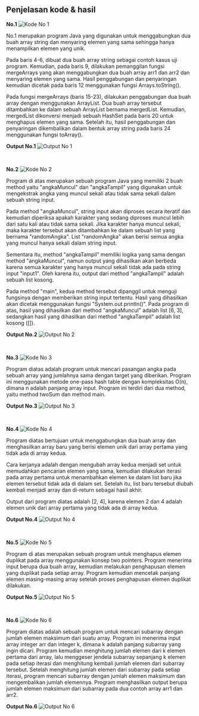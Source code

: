 <h2>Penjelasan kode & hasil</h2>

<b>No.1</b>
![Kode No 1](https://user-images.githubusercontent.com/74763171/225586040-96728920-cf68-477d-8157-f08bb084e30a.JPG)
<p>No.1 merupakan program Java yang digunakan untuk menggabungkan dua buah array string dan menyaring elemen yang sama sehingga hanya menampilkan elemen yang unik.</p>

<p>Pada baris 4-6, dibuat dua buah array string sebagai contoh kasus uji program. Kemudian, pada baris 9, dilakukan pemanggilan fungsi mergeArrays yang akan menggabungkan dua buah array arr1 dan arr2 dan menyaring elemen yang sama. Hasil penggabungan dan penyaringan kemudian dicetak pada baris 12 menggunakan fungsi Arrays.toString().</p>

<p>Pada fungsi mergeArrays (baris 15-23), dilakukan penggabungan dua buah array dengan menggunakan ArrayList. Dua buah array tersebut ditambahkan ke dalam sebuah ArrayList bernama mergedList. Kemudian, mergedList dikonversi menjadi sebuah HashSet pada baris 20 untuk menghapus elemen yang sama. Setelah itu, hasil penggabungan dan penyaringan dikembalikan dalam bentuk array string pada baris 24 menggunakan fungsi toArray().</p>

<b>Output No.1</b>
![Output No 1](https://user-images.githubusercontent.com/74763171/225586916-e2bdf195-cb3e-4470-9d1d-875f4634bd56.JPG)

</br>

<b>No.2</b>
![Kode No 2](https://user-images.githubusercontent.com/74763171/225587663-174487bd-2be7-4747-a1b8-2e49b7c31ea4.JPG)
<p>Program di atas merupakan sebuah program Java yang memiliki 2 buah method yaitu "angkaMuncul" dan "angkaTampil" yang digunakan untuk mengekstrak angka yang muncul sekali atau tidak sama sekali dalam sebuah string input.</p>

<p>Pada method "angkaMuncul", string input akan diproses secara iteratif dan kemudian diperiksa apakah karakter yang sedang diproses muncul lebih dari satu kali atau tidak sama sekali. Jika karakter hanya muncul sekali, maka karakter tersebut akan ditambahkan ke dalam sebuah list yang bernama "randomAngka". List "randomAngka" akan berisi semua angka yang muncul hanya sekali dalam string input.</p>

<p>Sementara itu, method "angkaTampil" memiliki logika yang sama dengan method "angkaMuncul", namun output yang dihasilkan akan berbeda karena semua karakter yang hanya muncul sekali tidak ada pada string input "input1". Oleh karena itu, output dari method "angkaTampil" adalah sebuah list kosong.</p>

<p>Pada method "main", kedua method tersebut dipanggil untuk menguji fungsinya dengan memberikan string input tertentu. Hasil yang dihasilkan akan dicetak menggunakan fungsi "System.out.println()". Pada program di atas, hasil yang dihasilkan dari method "angkaMuncul" adalah list [6, 3], sedangkan hasil yang dihasilkan dari method "angkaTampil" adalah list kosong ([]).</p>

<b>Output No.2</b>
![Output No 2](https://user-images.githubusercontent.com/74763171/225587853-2f8d99c3-a6da-4256-8fe8-8b8b498192a0.JPG)

</br>

<b>No.3</b>
![Kode No 3](https://user-images.githubusercontent.com/74763171/225587987-31b48062-2cf7-40ab-837f-9f8d6384b456.JPG)
<p>Program diatas adalah program untuk mencari pasangan angka pada sebuah array yang jumlahnya sama dengan target yang diberikan. Program ini menggunakan metode one-pass hash table dengan kompleksitas O(n), dimana n adalah panjang array input. Program ini terdiri dari dua method, yaitu method twoSum dan method main.</p>

<b>Output No.3</b>
![Output No 3](https://user-images.githubusercontent.com/74763171/225588093-b22fdcdf-adda-46c0-8a27-e6de7b7ed03e.JPG)

</br>

<b>No.4</b>
![Kode No 4](https://user-images.githubusercontent.com/74763171/225588218-e6f44af4-1654-44a8-af0e-d3230232262a.JPG)
<p>Program diatas bertujuan untuk menggabungkan dua buah array dan menghasilkan array baru yang berisi elemen unik dari array pertama yang tidak ada di array kedua.</p>

<p>Cara kerjanya adalah dengan mengubah array kedua menjadi set untuk memudahkan pencarian elemen yang sama, kemudian dilakukan iterasi pada array pertama untuk menambahkan elemen ke dalam list baru jika elemen tersebut tidak ada di dalam set. Setelah itu, list baru tersebut diubah kembali menjadi array dan di-return sebagai hasil akhir.</p>

<p>Output dari program diatas adalah [2, 4], karena elemen 2 dan 4 adalah elemen unik dari array pertama yang tidak ada di array kedua.</p>

<b>Output No.4</b>
![Output No 4](https://user-images.githubusercontent.com/74763171/225588314-b77fab15-121a-41a0-af0e-c67fd896f653.JPG)

</br>

<b>No.5</b>
![Kode No 5](https://user-images.githubusercontent.com/74763171/225588425-388b5636-6ccc-4655-8ef1-2e178342c101.JPG)
<p>Program di atas merupakan sebuah program untuk menghapus elemen duplikat pada array menggunakan konsep two pointers. Program menerima input berupa dua buah array, kemudian melakukan penghapusan elemen yang duplikat pada setiap array. Program kemudian mencetak panjang elemen masing-masing array setelah proses penghapusan elemen duplikat dilakukan.</p>


<b>Output No.5</b>
![Output No 5](https://user-images.githubusercontent.com/74763171/225588513-9df2c020-6f12-45ef-a323-21f7ce4408fe.JPG)

</br>

<b>No.6</b>
![Kode No 6](https://user-images.githubusercontent.com/74763171/225588620-def48262-62f7-44ca-b957-57393916444a.JPG)
<p>Program diatas adalah sebuah program untuk mencari subarray dengan jumlah elemen maksimum dari suatu array. Program ini menerima input array integer arr dan integer k, dimana k adalah panjang subarray yang ingin dicari. Program kemudian menghitung jumlah elemen dari k elemen pertama dari array, lalu menggeser jendela subarray sepanjang k elemen pada setiap iterasi dan menghitung kembali jumlah elemen dari subarray tersebut. Setelah menghitung jumlah elemen dari subarray pada setiap iterasi, program mencari subarray dengan jumlah elemen maksimum dan mengembalikan jumlah elemennya. Program menghasilkan output berupa jumlah elemen maksimum dari subarray pada dua contoh array arr1 dan arr2.</p>

<b>Output No.6</b>
![Output No 6](https://user-images.githubusercontent.com/74763171/225588701-8b6943c2-f45a-49c5-91ce-573d30039863.JPG)

</br>
